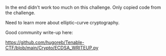 In the end didn't work too much on this challenge. Only copied code from the challenge.

Need to learn more about elliptic-curve cryptography.

Good community write-up here:

https://github.com/hugoreb/Tenable-CTF/blob/main/Crypto/ECDSA_WRITEUP.py
